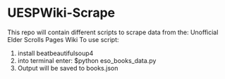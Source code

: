 # UESPWiki-Scrape
This repo will contain different scripts to scrape data from the: Unofficial Elder Scrolls Pages Wiki
To use script:
1. install beatbeautifulsoup4
2. into terminal enter: $python eso_books_data.py
3. Output will be saved to books.json